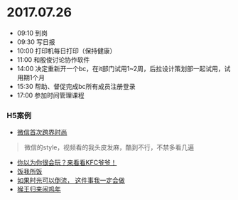 # 2017.07.26

- 09:10 到岗
- 09:30 写日报
- 10:00 打印机每日打印（保持健康）
- 11:00 和殷俊讨论协作软件
- 14:00 决定重新开一个bc，在it部门试用1~2周，后拉设计策划部一起试用，试用期1个月
- 15:30 帮助、督促完成bc所有成员注册登录
- 17:00 参加时间管理课程

### H5案例

- [微信首次跨界时尚](https://game.weixin.qq.com/cgi-bin/act?actid=6504&k=lFOASadHzgY3UByfJUTQDg&q=0&jsapi_ticket=1&from=singlemessage&isappinstalled=0#wechat_redirect)
> 微信的style，视频看的我头皮发麻，酷到不行，不禁多看几遍
- [你以为你很会玩？来看看KFC爷爷！](http://cf.qq.com/act/a20170718kfc/index.htm)
- [饭我所饭](http://go.163.com/2017/0619/KFC/index.html?from=groupmessage&isappinstalled=0)
- [如果时光可以倒流， 这件事我一定会做](http://cpic.kfc.com.cn/toutiao201703/index.html)
- [猴王归来闹鸡年](http://kids2017cny.kfc.com.cn/index)



  